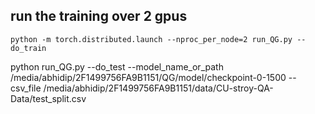 ## run the training over 2 gpus
`python -m torch.distributed.launch --nproc_per_node=2 run_QG.py --do_train`

python run_QG.py --do_test --model_name_or_path /media/abhidip/2F1499756FA9B1151/QG/model/checkpoint-0-1500 --csv_file /media/abhidip/2F1499756FA9B1151/data/CU-stroy-QA-Data/test_split.csv
